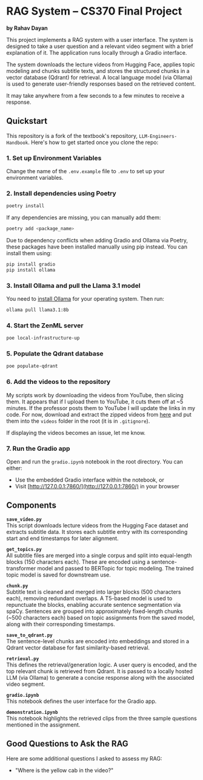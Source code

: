 
# RAG System – CS370 Final Project

**by Rahav Dayan**

This project implements a RAG system with a user interface. The system is designed to take a user question and a relevant video segment with a brief explanation of it. The application runs locally through a Gradio interface.

The system downloads the lecture videos from Hugging Face, applies topic modeling and chunks subtitle texts, and stores the structured chunks in a vector database (Qdrant) for retrieval. A local language model (via Ollama) is used to generate user-friendly responses based on the retrieved content.

It may take anywhere from a few seconds to a few minutes to receive a response.

## Quickstart

This repository is a fork of the textbook's repository, `LLM-Engineers-Handbook`. Here's how to get started once you clone the repo:

### 1. Set up Environment Variables

Change the name of the `.env.example` file to `.env` to set up your environment variables.

### 2. Install dependencies using Poetry
```bash
poetry install
```
If any dependencies are missing, you can manually add them:
```bash
poetry add <package_name>
```
Due to dependency conflicts when adding Gradio and Ollama via Poetry, these packages have been installed manually using pip instead. You can install them using:

```bash
pip install gradio
pip install ollama
```

### 3. Install Ollama and pull the Llama 3.1 model
You need to [install Ollama](https://ollama.com/download) for your operating system. Then run:
```bash
ollama pull llama3.1:8b
```

### 4. Start the ZenML server
```bash
poe local-infrastructure-up
```

### 5. Populate the Qdrant database
```bash
poe populate-qdrant
```

### 6. Add the videos to the repository
My scripts work by downloading the videos from YouTube, then slicing them. It appears that if I upload them to YouTube, it cuts them off at ~5 minutes. If the professor posts them to YouTube I will update the links in my code. For now, download and extract the zipped videos from [here](https://drive.google.com/file/d/1SI2y67vcLFgs1g2tg_IvZcm094OoZwkZ/view?usp=sharing) and put them into the `videos` folder in the root (it is in `.gitignore`).

If displaying the videos becomes an issue, let me know.

### 7. Run the Gradio app
Open and run the `gradio.ipynb` notebook in the root directory. You can either:

- Use the embedded Gradio interface within the notebook, or
- Visit [http://127.0.0.1:7860/](http://127.0.0.1:7860/) in your browser

## Components

**`save_video.py`**  
This script downloads lecture videos from the Hugging Face dataset and extracts subtitle data. It stores each subtitle entry with its corresponding start and end timestamps for later alignment.

**`get_topics.py`**  
All subtitle files are merged into a single corpus and split into equal-length blocks (150 characters each). These are encoded using a sentence-transformer model and passed to BERTopic for topic modeling. The trained topic model is saved for downstream use.

**`chunk.py`**  
Subtitle text is cleaned and merged into larger blocks (500 characters each), removing redundant overlaps. A T5-based model is used to repunctuate the blocks, enabling accurate sentence segmentation via spaCy. Sentences are grouped into approximately fixed-length chunks (~500 characters each) based on topic assignments from the saved model, along with their corresponding timestamps.

**`save_to_qdrant.py`**  
The sentence-level chunks are encoded into embeddings and stored in a Qdrant vector database for fast similarity-based retrieval.

**`retrieval.py`**  
This defines the retrieval/generation logic. A user query is encoded, and the top relevant chunk is retrieved from Qdrant. It is passed to a locally hosted LLM (via Ollama) to generate a concise response along with the associated video segment.

**`gradio.ipynb`**  
This notebook defines the user interface for the Gradio app. 

**`demonstration.ipynb`**  
This notebook highlights the retrieved clips from the three sample questions mentioned in the assignment.

## Good Questions to Ask the RAG

Here are some additional questions I asked to assess my RAG:

- "Where is the yellow cab in the video?"
